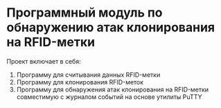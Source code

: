# Программный модуль по обнаружению атак клонирования на RFID-метки
Проект включает в себя:
 1. Программу для считывания данных RFID-метки
 2. Программу для клонирования RFID-меток
 3. Программу для обнаружения атак клонирования на RFID-метки совместимую с журналом событий на основе утилиты PuTTY
